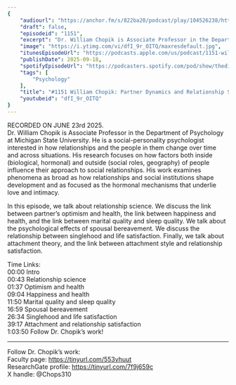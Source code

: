 ```yaml
---
{
	"audiourl": "https://anchor.fm/s/822ba20/podcast/play/104526238/https%3A%2F%2Fd3ctxlq1ktw2nl.cloudfront.net%2Fstaging%2F2025-5-23%2Fb06aa81a-a02c-c9b7-5605-478097d057b5.m4a",
	"draft": false,
	"episodeid": "1151",
	"excerpt": "Dr. William Chopik is Associate Professor in the Department of Psychology at Michigan State University. He is a social-personality psychologist interested in how relationships and the people in them change over time and across situations. His research focuses on how factors both inside (biological, hormonal) and outside (social roles, geography) of people influence their approach to social relationships. His work examines phenomena as broad as how relationships and social institutions shape development and as focused as the hormonal mechanisms that underlie love and intimacy.",
	"image": "https://i.ytimg.com/vi/dfI_9r_OITQ/maxresdefault.jpg",
	"itunesEpisodeUrl": "https://podcasts.apple.com/us/podcast/1151-william-chopik-partner-dynamics-and-relationship/id1451347236?i=1000727392680&uo=4",
	"publishDate": 2025-09-18,
	"spotifyEpisodeUrl": "https://podcasters.spotify.com/pod/show/thedissenter/episodes/1151-William-Chopik-Partner-Dynamics-and-Relationship-Satisfaction-e34kcuu",
	"tags": [
		"Psychology"
	],
	"title": "#1151 William Chopik: Partner Dynamics and Relationship Satisfaction",
	"youtubeid": "dfI_9r_OITQ"
}
---
```

RECORDED ON JUNE 23rd 2025.  
Dr. William Chopik is Associate Professor in the Department of Psychology at Michigan State University. He is a social-personality psychologist interested in how relationships and the people in them change over time and across situations. His research focuses on how factors both inside (biological, hormonal) and outside (social roles, geography) of people influence their approach to social relationships. His work examines phenomena as broad as how relationships and social institutions shape development and as focused as the hormonal mechanisms that underlie love and intimacy.

In this episode, we talk about relationship science. We discuss the link between partner’s optimism and health, the link between happiness and health, and the link between marital quality and sleep quality. We talk about the psychological effects of spousal bereavement. We discuss the relationship between singlehood and life satisfaction. Finally, we talk about attachment theory, and the link between attachment style and relationship satisfaction.

Time Links:  
<time>00:00</time> Intro  
<time>00:43</time> Relationship science  
<time>01:37</time> Optimism and health  
<time>09:04</time> Happiness and health  
<time>11:50</time> Marital quality and sleep quality  
<time>16:59</time> Spousal bereavement  
<time>26:34</time> Singlehood and life satisfaction  
<time>39:17</time> Attachment and relationship satisfaction  
<time>1:03:50</time> Follow Dr. Chopik’s work!

---

Follow Dr. Chopik’s work:  
Faculty page: https://tinyurl.com/553vhuut  
ResearchGate profile: https://tinyurl.com/7f9j659c  
X handle: @Chops310
